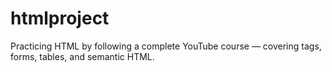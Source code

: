 # htmlproject
Practicing HTML by following a complete YouTube course — covering tags, forms, tables, and semantic HTML.
